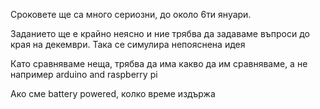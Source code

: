 Сроковете ще са много сериозни, до около 6ти януари.

Заданието ще е крайно неясно и ние трябва да задаваме въпроси до края на декември. Така се симулира непояснена идея

Като сравняваме неща, трябва да има какво да им сравняваме, а не например arduino and raspberry pi

Ако сме battery powered, колко време издържа